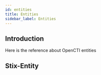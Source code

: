 ```yaml
---
id: entities
title: Entities
sidebar_label: Entities
---
```


## Introduction

Here is the reference about OpenCTI entities

## Stix-Entity
